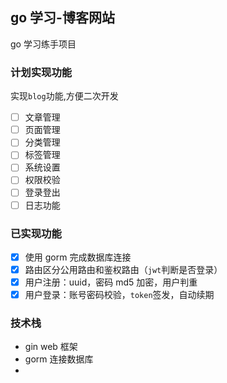 ## go 学习-博客网站

go 学习练手项目

### 计划实现功能

实现`blog`功能,方便二次开发

- [ ] 文章管理
- [ ] 页面管理
- [ ] 分类管理
- [ ] 标签管理
- [ ] 系统设置
- [ ] 权限校验
- [ ] 登录登出
- [ ] 日志功能

### 已实现功能

- [x] 使用 gorm 完成数据库连接
- [x] 路由区分公用路由和鉴权路由（`jwt`判断是否登录）
- [x] 用户注册：uuid，密码 md5 加密，用户判重
- [x] 用户登录：账号密码校验，`token`签发，自动续期

### 技术栈

- gin web 框架
- gorm 连接数据库
-
